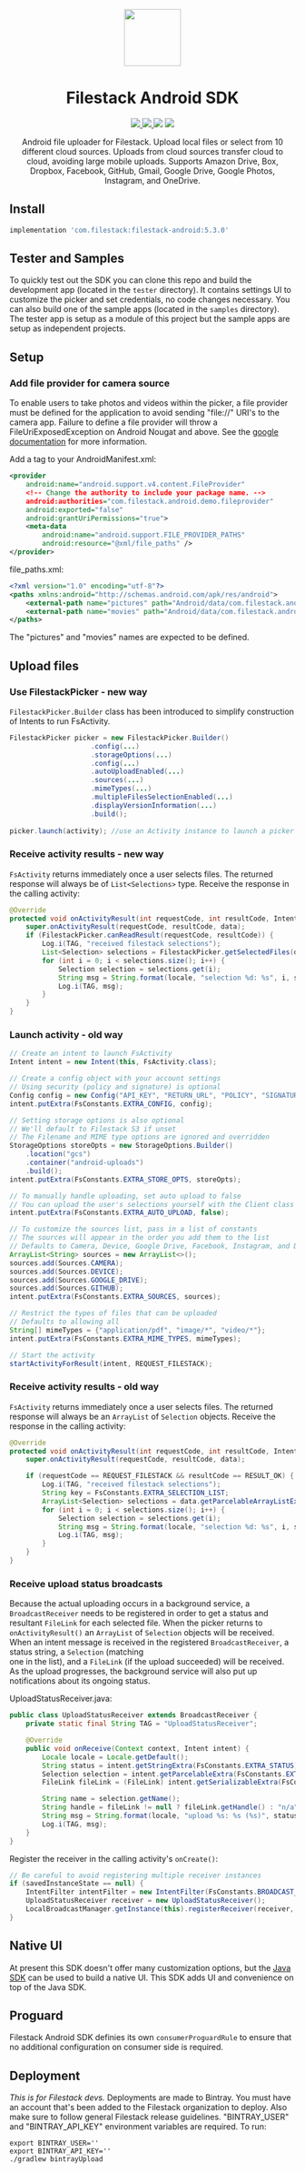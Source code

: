 <p align="center"><img src="logo.svg" align="center" width="100"/></p>
<h1 align="center">Filestack Android SDK</h1>

<p align="center">
  <a href="https://bintray.com/filestack/maven/filestack-android">
    <img src="https://img.shields.io/badge/bintray-v5.3.0-blue.svg?longCache=true&style=flat-square">
  </a>
  <a href="https://filestack.github.io/filestack-android/">
    <img src="https://img.shields.io/badge/ref-javadoc-795548.svg?longCache=true&style=flat-square">
  </a>
  <img src="https://img.shields.io/badge/min_sdk-16_(4.1)-green.svg?longCache=true&style=flat-square">
  <img src="https://img.shields.io/badge/target_sdk-28-green.svg?longCache=true&style=flat-square">
</p>

<p align="center">
  Android file uploader for Filestack. Upload local files or select from 10
  different cloud sources. Uploads from cloud sources transfer cloud to cloud,
  avoiding large mobile uploads. Supports Amazon Drive, Box, Dropbox, Facebook,
  GitHub, Gmail, Google Drive, Google Photos, Instagram, and OneDrive.
</p>

## Install
```gradle
implementation 'com.filestack:filestack-android:5.3.0'
```

## Tester and Samples
To quickly test out the SDK you can clone this repo and build the development app (located in the `tester` directory). It contains settings UI to customize the picker and set credentials, no code changes necessary. You can also build one of the sample apps (located in the `samples` directory). The tester app is setup as a module of this project but the sample apps are setup as independent projects.

## Setup

### Add file provider for camera source
To enable users to take photos and videos within the picker, a file provider must be defined for the application to avoid sending "file://" URI's to the camera app. Failure to define a file provider will throw a FileUriExposedException
on Android Nougat and above. See the [google documentation][camera-docs] for
more information.

Add a <provider> tag to your AndroidManifest.xml:
```xml
<provider
    android:name="android.support.v4.content.FileProvider"
    <!-- Change the authority to include your package name. -->
    android:authorities="com.filestack.android.demo.fileprovider"
    android:exported="false"
    android:grantUriPermissions="true">
    <meta-data
        android:name="android.support.FILE_PROVIDER_PATHS"
        android:resource="@xml/file_paths" />
</provider>
```

file_paths.xml:
```xml
<?xml version="1.0" encoding="utf-8"?>
<paths xmlns:android="http://schemas.android.com/apk/res/android">
    <external-path name="pictures" path="Android/data/com.filestack.android.demo/files/Pictures" />
    <external-path name="movies" path="Android/data/com.filestack.android.demo/files/Movies" />
</paths>
```

The "pictures" and "movies" names are expected to be defined.

## Upload files

### Use FilestackPicker - new way
`FilestackPicker.Builder` class has been introduced to simplify construction of Intents to run FsActivity.

```java
FilestackPicker picker = new FilestackPicker.Builder()
                    .config(...)
                    .storageOptions(...)
                    .config(...)
                    .autoUploadEnabled(...)                    
                    .sources(...)
                    .mimeTypes(...)
                    .multipleFilesSelectionEnabled(...)
                    .displayVersionInformation(...)
                    .build();
                    
picker.launch(activity); //use an Activity instance to launch a picker                                                          
```

### Receive activity results - new way
`FsActivity` returns immediately once a user selects files. The returned
response will always be of `List<Selections>` type. Receive the response in
the calling activity:

```java
@Override
protected void onActivityResult(int requestCode, int resultCode, Intent data) {
    super.onActivityResult(requestCode, resultCode, data);
    if (FilestackPicker.canReadResult(requestCode, resultCode)) {
        Log.i(TAG, "received filestack selections");
        List<Selection> selections = FilestackPicker.getSelectedFiles(data);
        for (int i = 0; i < selections.size(); i++) {
            Selection selection = selections.get(i);
            String msg = String.format(locale, "selection %d: %s", i, selection.getName());
            Log.i(TAG, msg);
        }
    }    
}
```

### Launch activity - old way
```java
// Create an intent to launch FsActivity
Intent intent = new Intent(this, FsActivity.class);

// Create a config object with your account settings
// Using security (policy and signature) is optional
Config config = new Config("API_KEY", "RETURN_URL", "POLICY", "SIGNATURE");
intent.putExtra(FsConstants.EXTRA_CONFIG, config);

// Setting storage options is also optional
// We'll default to Filestack S3 if unset
// The Filename and MIME type options are ignored and overridden
StorageOptions storeOpts = new StorageOptions.Builder()
    .location("gcs")
    .container("android-uploads")
    .build();
intent.putExtra(FsConstants.EXTRA_STORE_OPTS, storeOpts);

// To manually handle uploading, set auto upload to false
// You can upload the user's selections yourself with the Client class
intent.putExtra(FsConstants.EXTRA_AUTO_UPLOAD, false);

// To customize the sources list, pass in a list of constants
// The sources will appear in the order you add them to the list
// Defaults to Camera, Device, Google Drive, Facebook, Instagram, and Dropbox
ArrayList<String> sources = new ArrayList<>();
sources.add(Sources.CAMERA);
sources.add(Sources.DEVICE);
sources.add(Sources.GOOGLE_DRIVE);
sources.add(Sources.GITHUB);
intent.putExtra(FsConstants.EXTRA_SOURCES, sources);

// Restrict the types of files that can be uploaded
// Defaults to allowing all
String[] mimeTypes = {"application/pdf", "image/*", "video/*"};
intent.putExtra(FsConstants.EXTRA_MIME_TYPES, mimeTypes);

// Start the activity
startActivityForResult(intent, REQUEST_FILESTACK);
```

### Receive activity results - old way
`FsActivity` returns immediately once a user selects files. The returned
response will always be an `ArrayList` of `Selection` objects. Receive the response in
the calling activity:

```java
@Override
protected void onActivityResult(int requestCode, int resultCode, Intent data) {
    super.onActivityResult(requestCode, resultCode, data);

    if (requestCode == REQUEST_FILESTACK && resultCode == RESULT_OK) {
        Log.i(TAG, "received filestack selections");
        String key = FsConstants.EXTRA_SELECTION_LIST;
        ArrayList<Selection> selections = data.getParcelableArrayListExtra(key);
        for (int i = 0; i < selections.size(); i++) {
            Selection selection = selections.get(i);
            String msg = String.format(locale, "selection %d: %s", i, selection.getName());
            Log.i(TAG, msg);
        }
    }
}
```

### Receive upload status broadcasts
Because the actual uploading occurs in a background service, a `BroadcastReceiver` needs to be registered in order to get a status and resultant `FileLink` for each selected file. 
When the picker returns to `onActivityResult()` an `ArrayList` of `Selection` objects will be received.
When an intent message is received in the registered `BroadcastReceiver`, a status string, a `Selection` (matching  
one in the list), and a `FileLink` (if the upload succeeded) will be received. As the upload progresses, the background service will also put up notifications about its
ongoing status.

UploadStatusReceiver.java:
```java
public class UploadStatusReceiver extends BroadcastReceiver {
    private static final String TAG = "UploadStatusReceiver";

    @Override
    public void onReceive(Context context, Intent intent) {
        Locale locale = Locale.getDefault();
        String status = intent.getStringExtra(FsConstants.EXTRA_STATUS);
        Selection selection = intent.getParcelableExtra(FsConstants.EXTRA_SELECTION);
        FileLink fileLink = (FileLink) intent.getSerializableExtra(FsConstants.EXTRA_FILE_LINK);

        String name = selection.getName();
        String handle = fileLink != null ? fileLink.getHandle() : "n/a";
        String msg = String.format(locale, "upload %s: %s (%s)", status, name, handle);
        Log.i(TAG, msg);
    }
}
```

Register the receiver in the calling activity's `onCreate()`:
```java
// Be careful to avoid registering multiple receiver instances
if (savedInstanceState == null) {
    IntentFilter intentFilter = new IntentFilter(FsConstants.BROADCAST_UPLOAD);
    UploadStatusReceiver receiver = new UploadStatusReceiver();
    LocalBroadcastManager.getInstance(this).registerReceiver(receiver, intentFilter);
}
```

## Native UI
At present this SDK doesn't offer many customization options, but the [Java
SDK][java-sdk] can be used to build a native UI. This SDK adds UI and
convenience on top of the Java SDK.

## Proguard
Filestack Android SDK definies its own `consumerProguardRule` to ensure that no additional configuration on consumer side is required.

## Deployment
_This is for Filestack devs._ Deployments are made to Bintray. You must have an account that's been added to the Filestack organization to deploy. Also make sure to follow general Filestack release guidelines. "BINTRAY_USER" and "BINTRAY_API_KEY" environment variables are required. To run:

```shell
export BINTRAY_USER=''
export BINTRAY_API_KEY=''
./gradlew bintrayUpload
```

[app-links]: https://developer.android.com/training/app-links/index.html
[bintray]: https://bintray.com/filestack/maven/filestack-android
[camera-docs]: https://developer.android.com/training/camera/photobasics.html
[java-sdk-ref]: https://filestack.github.io/filestack-java/
[java-sdk]: https://github.com/filestack/filestack-java
[webview-oauth]: https://developers.googleblog.com/2016/08/modernizing-oauth-interactions-in-native-apps.html
